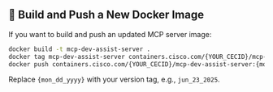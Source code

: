 ## 🚀 Build and Push a New Docker Image

If you want to build and push an updated MCP server image:

```bash
docker build -t mcp-dev-assist-server .
docker tag mcp-dev-assist-server containers.cisco.com/{YOUR_CECID}/mcp-dev-assist-server:{mon_dd_yyyy}
docker push containers.cisco.com/{YOUR_CECID}/mcp-dev-assist-server:{mon_dd_yyyy}
```

Replace `{mon_dd_yyyy}` with your version tag, e.g., `jun_23_2025`.
